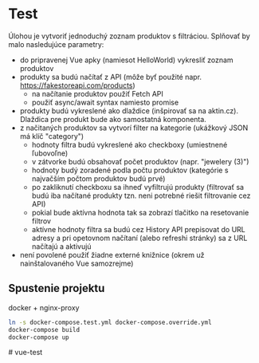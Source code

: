 # Test

Úlohou je vytvoriť jednoduchý zoznam produktov s filtráciou. Splňovať by malo nasledujúce parametry:
- do pripravenej Vue apky (namiesot HelloWorld) vykresliť zoznam produktov
- produkty sa budú načítať z API (môže byť použité napr. https://fakestoreapi.com/products)
  - na načítanie produktov použiť Fetch API
  - použiť async/await syntax namiesto promise
- produkty budú vykreslené ako dlaždice (inšpirovať sa na aktin.cz). Dlaždica pre produkt bude ako samostatná komponenta.
- z načitaných produktov sa vytvorí filter na kategorie (ukážkový JSON má klíč "category")
  - hodnoty filtra budú vykreslené ako checkboxy (umiestnené ľubovoľne)
  - v zátvorke budú obsahovať počet produktov (napr. "jewelery (3)")
  - hodnoty budý zoradené podla počtu produktov (kategórie s najvačším počtom produktov budú prvé)
  - po zakliknutí checkboxu sa ihneď vyfiltrujú produkty (filtrovať sa budú iba načítané produkty tzn. neni potrebné riešit filtrovanie cez API)
  - pokial bude aktívna hodnota tak sa zobrazí tlačitko na resetovanie filtrov
  - aktívne hodnoty filtra sa budú cez History API prepisovat do URL adresy a pri opetovnom načítaní (alebo refreshi stránky) sa z URL načítajú a aktivujú
- není povolené použiť žiadne externé knižnice (okrem už nainštalovaného Vue samozrejme)

## Spustenie projektu

docker + nginx-proxy

```sh
ln -s docker-compose.test.yml docker-compose.override.yml
docker-compose build
docker-compose up
```
#   v u e - t e s t  
 